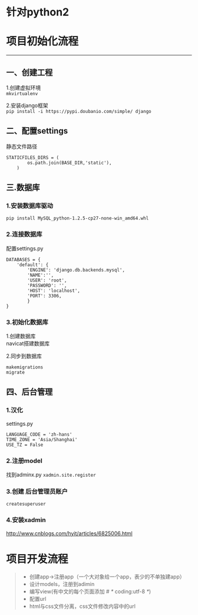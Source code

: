 # 针对python2
# 项目初始化流程
------

## 一、创建工程  
1.创建虚拟环境  
`mkvirtualenv`

2.安装django框架  
`pip install -i https://pypi.doubanio.com/simple/ django` 


## 二、配置settings
静态文件路径 
```
STATICFILES_DIRS = (
        os.path.join(BASE_DIR,'static'),
    )
```
	
## 三.数据库

### 1.安装数据库驱动
    pip install MySQL_python-1.2.5-cp27-none-win_amd64.whl 
	
### 2.连接数据库
配置settings.py
```
DATABASES = {
    'default': {
        'ENGINE': 'django.db.backends.mysql',
        'NAME':'',
        'USER': 'root',
        'PASSWORD': '',
        'HOST': 'localhost',
        'PORT': 3306,
        }
}
```

### 3.初始化数据库
1.创建数据库   
 navicat搭建数据库
 
2.同步到数据库
```
makemigrations
migrate
```

## 四、后台管理

### 1.汉化
settings.py
```
LANGUAGE_CODE = 'zh-hans'
TIME_ZONE = 'Asia/Shanghai'
USE_TZ = False
```
### 2.注册model
找到adminx.py
`xadmin.site.register`

### 3.创建 后台管理员账户
`createsuperuser`

### 4.安装xadmin 
http://www.cnblogs.com/hyit/articles/6825006.html


# 项目开发流程  
> * 创建app->注册app（一个大对象给一个app，表少的不单独建app）
> * 设计models，注册到adimin
> * 编写view(有中文的每个页面添加 # _*_ coding:utf-8 _*_)
> * 配置url
> * html与css文件分离，css文件修改内容中的url